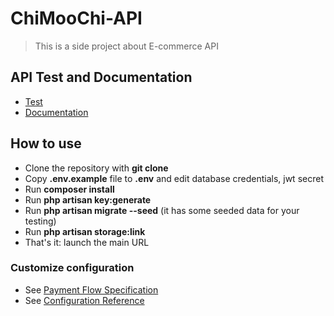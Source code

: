 # ChiMooChi-API
> This is a side project about E-commerce API 

## API Test and Documentation
- [Test](https://liu-yucheng.com/chimoochi-api/api_test.html)
- [Documentation](https://documenter.getpostman.com/view/12172411/UVkjuGqS)

## How to use

- Clone the repository with __git clone__
- Copy __.env.example__ file to __.env__ and edit database credentials, jwt secret
- Run __composer install__
- Run __php artisan key:generate__
- Run __php artisan migrate --seed__ (it has some seeded data for your testing)
- Run __php artisan storage:link__
- That's it: launch the main URL

### Customize configuration
- See [Payment Flow Specification](https://cwww.newebpay.com/website/Page/content/download_api)
- See [Configuration Reference](https://laravel.com/docs/8.x/configuration)
